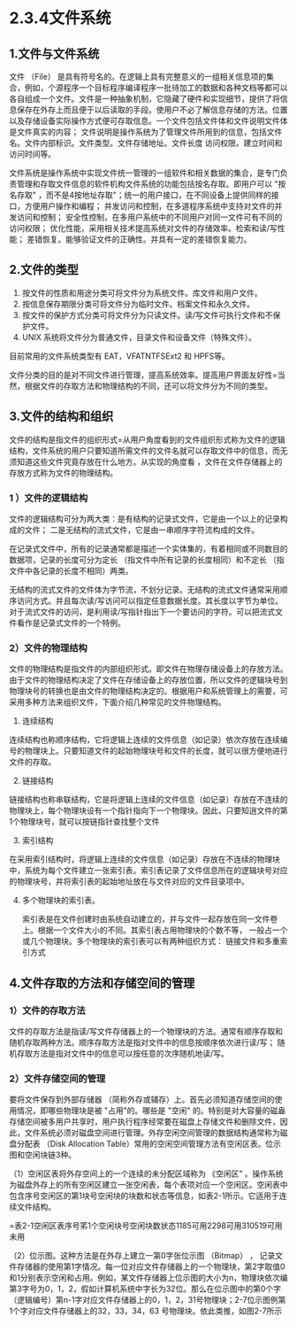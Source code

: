 # 2.3.4文件系统

## 1.文件与文件系统

文件 （File） 是具有符号名的。在逻辑上具有完整意义的一组相关信息项的集合，例如，个源程序一个目标程序编译程序一批待加工的数据和各种文档等都可以各自组成一个文件。文件是一种抽象机制，它隐藏了硬件和实现细节，提供了将信息保存在外存上而且便于以后读取的手段。使用户不必了解信息存储的方法。位置以及存储设备实际操作方式便可存取信息。一个文件包括文件体和文件说明文件体是文件真实的内容；  文件说明是操作系统为了管理文件所用到的信息，包括文件名。文件内部标识。文件类型。文件存储地址。文件长度 访问权限。建立时间和访问时间等。

文件系统是操作系统中实现文件统一管理的一组软件和相关数据的集合，是专门负责管理和存取文件信息的软件机构文件系统的功能包括按名存取。即用户可以 "按名存取" ，而不是4按地址存取"；统一的用户接口，在不同设备上提供同样的接口，方便用户操作和编程；  并发访问和控制，在多道程序系统中支持对文件的并发访问和控制； 安全性控制，在多用户系统中的不同用户对同一文件可有不同的访问权限；  优化性能，采用相关技术提高系统对文件的存储效率。检索和读/写性能；  差错恢复。能够验证文件的正确性。并具有一定的差错恢复能力。

## 2.文件的类型

1. 按文件的性质和用途分类可将文件分为系统文件。库文件和用户文件。
2. 按信息保存期限分类可将文件分为临时文件。档案文件和永久文件。
3. 按文件的保护方式分类可将文件分为只读文件。读/写文件可执行文件和不保护文件。
4. UNIX 系统将文件分为普通文件，目录文件和设备文件（特殊文件）。 

目前常用的文件系统类型有 EAT，VFATNTFSExt2 和 HPFS等。

 文件分类的目的是对不同文件进行管理，提高系统效率。提高用户界面友好性=当然，根据文件的存取方法和物理结构的不同，还可以将文件分为不同的类型。

## 3.文件的结构和组织

文件的结构是指文件的组织形式=从用户角度看到的文件组织形式称为文件的逻辑结构，文件系统的用户只要知道所需文件的文件名就可以存取文件中的信息，而无须知道这些文件究竟存放在什么地方。从实现的角度看 ，文件在文件存储器上的存放方式称为文件的物理结构。

### 1 ）文件的逻辑结构

文件的逻辑结构可分为两大类：是有结构的记录式文件，它是由一个以上的记录构成的文件； 二是无结构的流式文件，它是由一串顺序字符流构成的文件。

在记录式文件中，所有的记录通常都是描述一个实体集的，有着相同或不同数目的数据项，记录的长度可分为定长 （指文件中所有记录的长度相同）和不定长 （指文件中各记录的长度不相同）两类。

无结构的流式文件的文件体为字节流，不划分记录。无结构的流式文件通常采用顺序访问方式。并且每次读/写访问可以指定任意数据长度。其长度以字节为单位。对于流式文件的访问，是利用读/写指针指出下一个要访问的字符。可以把流式文件看作是记录式文件的一个特例。

### 2）文件的物理结构

文件的物理结构是指文件的内部组织形式。即文件在物理存储设备上的存放方法。由于文件的物理结构决定了文件在存储设备上的存放位置，所以文件的逻辑块号到物理块号的转换也是由文件的物理结构决定的。根据用户和系统管理上的需要，可采用多种方法来组织文件，下面介绍几种常见的文件物理结构。

1. 连续结构

  连续结构也称顺序结构，它将逻辑上连续的文件信息（如记录）依次存放在连续编号的物理块上。只要知道文件的起始物理块号和文件的长度，就可以很方便地进行文件的存取。

2. 链接结构

  链接结构也称串联结构，它是将逻辑上连续的文件信息（如记录）存放在不连续的物理块上，每个物理块设有一个指针指向下一个物理块。因此，只要知逍文件的第1个物理块号，就可以按链指针查找整个文件

3. 索引结构

  在采用索引结构时，将逻辑上连续的文件信息（如记录）存放在不连续的物理块中，系统为每个文件建立一张索引表。索引表记录了文件信息所在的逻辑块号对应的物理块号，并将索引表的起始地址放在与文件对应的文件目录项中。 

4. 多个物理块的索引表。

	索引表是在文件创建时由系统自动建立的，并与文件一起存放在同一文件卷上。根据一个文件大小的不同。其索引表占用物理块的个数不等， 一般占一个或几个物理块。多个物理块的索引表可以有两种组织方式：  链接文件和多重索引方式

## 4.文件存取的方法和存储空间的管理

### 1）文件的存取方法

文件的存取方法是指读/写文件存储器上的一个物理块的方法。通常有顺序存取和随机存取两种方法。顺序存取方法是指对文件中的信息按顺序依次进行读/写； 随机存取方法是指对文件中的信息可以按任意的次序随机地读/写。

### 2）文件存储空间的管理

要将文件保存到外部存储器 （简称外存或辅存）上。首先必须知道存储空间的使用情况，即哪些物理块是被 "占用"的。哪些是 "空闲" 的。特别是对大容量的磁盎存储空间被多用户共享时，用户执行程序经常要在磁盘上存储文件和删除文件，因此，文件系统必须对磁盘空间进行管理。外存空闲空间管理的数据结构通常称为磁盘分配表 （Disk Allocation Table）常用的空闲空间管理方法有空闲区表。位示图和空闲块链3种。

（1）空闲区表将外存空间上的一个连续的未分配区域称为 《空闲区" 。操作系统为磁盘外存上的所有空闲区建立一张空闲表，每个表项对应一个空闲区。空闲表中包含序号空闲区的第1块号空闲块的块数和状态等信息，如表2-1所示。它适用于连续文件结构。

=表2-1空闲区表序号笫1个空闲块号空闲块数状态1185可用2298可用310519可用未用

（2）位示图。这种方法是在外存上建立一第0字张位示图 （Bitmap） ， 记录文件存储器的使用第1字情况。每一位对应文件存储器上的一个物理块，第2字取值0和1分别表示空闲和占用。例如，某文件存储器上位示图的大小为n，物理块依次编第3字号为0，1，2，假如计算机系统中字长为32位。那么在位示图中的第0个字 （逻辑编号）第n-1字对应文件存储器上的0，1，2，31号物理块；2-7位示图例第1个字对应文件存储器上的32，33，34，63  号物理块。依此类推，如图2-7所示
